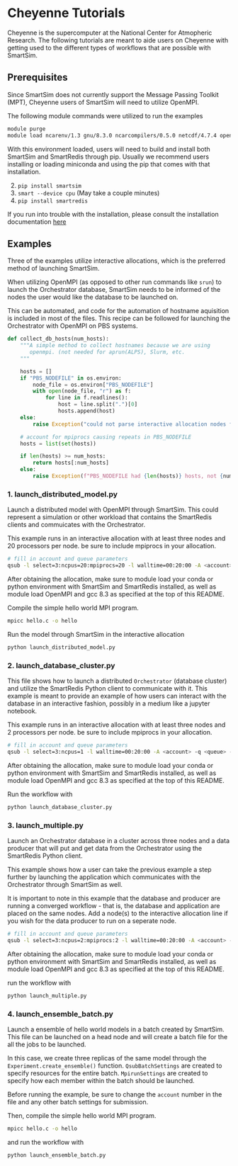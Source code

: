 
# Cheyenne Tutorials

Cheyenne is the supercomputer at the National Center for Atmopheric Research. The
following tutorials are meant to aide users on Cheyenne with getting used to the
different types of workflows that are possible with SmartSim.


## Prerequisites

Since SmartSim does not currently support the Message Passing Toolkit (MPT), Cheyenne
users of SmartSim will need to utilize OpenMPI.

The following module commands were utilized to run the examples

```bash
module purge
module load ncarenv/1.3 gnu/8.3.0 ncarcompilers/0.5.0 netcdf/4.7.4 openmpi/4.0.5
```

With this environment loaded, users will need to build and install both SmartSim and
SmartRedis through pip. Usually we recommend users installing or loading miniconda and
using the pip that comes with that installation.

 2. ``pip install smartsim``
 3. ``smart --device cpu``  (May take a couple minutes)
 4. ``pip install smartredis``

If you run into trouble with the installation, please consult the installation
documentation [here](https://www.craylabs.org/docs/installation.html)

## Examples

Three of the examples utilize interactive allocations, which is the preferred method of
launching SmartSim.

When utilizing OpenMPI (as opposed to other run commands like ``srun``) to launch the
Orchestrator database, SmartSim needs to be informed of the nodes the user would like
the database to be launched on.

This can be automated, and code for the automation of hostname aquisition is included in
most of the files. This recipe can be followed for launching the Orchestrator with
OpenMPI on PBS systems.


```python
def collect_db_hosts(num_hosts):
    """A simple method to collect hostnames because we are using
       openmpi. (not needed for aprun(ALPS), Slurm, etc.
    """

    hosts = []
    if "PBS_NODEFILE" in os.environ:
        node_file = os.environ["PBS_NODEFILE"]
        with open(node_file, "r") as f:
            for line in f.readlines():
                host = line.split(".")[0]
                hosts.append(host)
    else:
        raise Exception("could not parse interactive allocation nodes from PBS_NODEFILE")

    # account for mpiprocs causing repeats in PBS_NODEFILE
    hosts = list(set(hosts))

    if len(hosts) >= num_hosts:
        return hosts[:num_hosts]
    else:
        raise Exception(f"PBS_NODEFILE had {len(hosts)} hosts, not {num_hosts}")
```


### 1. launch_distributed_model.py

Launch a distributed model with OpenMPI through SmartSim. This could represent
a simulation or other workload that contains the SmartRedis clients and commuicates
with the Orchestrator.

This example runs in an interactive allocation with at least three
nodes and 20 processors per node. be sure to include mpiprocs in your
allocation.

```bash
# fill in account and queue parameters
qsub -l select=3:ncpus=20:mpiprocs=20 -l walltime=00:20:00 -A <account> -q <queue> -I
```

After obtaining the allocation, make sure to module load your conda or python environment
with SmartSim and SmartRedis installed, as well as module load OpenMPI and gcc 8.3 as
specified at the top of this README.

Compile the simple hello world MPI program.

```bash
mpicc hello.c -o hello
```

Run the model through SmartSim in the interactive allocation

```bash
python launch_distributed_model.py
```


### 2. launch_database_cluster.py

This file shows how to launch a distributed ``Orchestrator`` (database cluster) and
utilize the SmartRedis Python client to communicate with it. This example is meant
to provide an example of how users can interact with the database in an interactive
fashion, possibly in a medium like a jupyter notebook.

This example runs in an interactive allocation with at least three
nodes and 2 processors per node. be sure to include mpiprocs in your
allocation.

```bash
# fill in account and queue parameters
qsub -l select=3:ncpus=1 -l walltime=00:20:00 -A <account> -q <queue> -I
```
After obtaining the allocation, make sure to module load your conda or python environment
with SmartSim and SmartRedis installed, as well as module load OpenMPI and gcc 8.3 as
specified at the top of this README.

Run the workflow with

```bash
python launch_database_cluster.py
```

### 3. launch_multiple.py

Launch an Orchestrator database in a cluster across three nodes and a data producer
that will put and get data from the Orchestrator using the SmartRedis Python client.

This example shows how a user can take the previous example a step further by
launching the application which communicates with the Orchestrator through SmartSim
as well.

It is important to note in this example that the database and producer are running
a converged workflow - that is, the database and application are placed on the same
nodes. Add a node(s) to the interactive allocation line if you wish for the data
producer to run on a seperate node.

```bash
# fill in account and queue parameters
qsub -l select=3:ncpus=2:mpiprocs:2 -l walltime=00:20:00 -A <account> -q <queue> -I
```
After obtaining the allocation, make sure to module load your conda or python environment
with SmartSim and SmartRedis installed, as well as module load OpenMPI and gcc 8.3 as
specified at the top of this README.

run the workflow with

```bash
python launch_multiple.py
```

### 4. launch_ensemble_batch.py

Launch a ensemble of hello world models in a batch created by SmartSim. This
file can be launched on a head node and will create a batch file for the all
the jobs to be launched.

In this case, we create three replicas of the same model through the
``Experiment.create_ensemble()`` function. ``QsubBatchSettings`` are created
to specify resources for the entire batch. ``MpirunSettings`` are created
to specify how each member within the batch should be launched.

Before running the example, be sure to change the ``account`` number in the
file and any other batch settings for submission.

Then, compile the simple hello world MPI program.

```bash
mpicc hello.c -o hello
```

and run the workflow with

```bash
python launch_ensemble_batch.py
```



